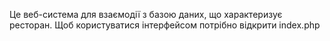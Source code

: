 Це веб-система для взаємодії з базою даних, що характеризує ресторан.
Щоб користуватися інтерфейсом потрібно відкрити index.php
